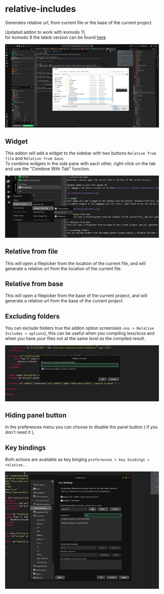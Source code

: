 # relative-includes
Generates relative url, from current file or the base of the current project.

Updated addon to work with komodo 11,  
for komodo 9 the latest version can be found [here](https://github.com/babobski/relative-includes/releases/tag/1.1)

![screenshot](screenshot.jpg)

## Widget
This addon will add a widget to the sidebar with two buttons `Relative from file` and `Relative from base`.  
To combine widgets in the side pane with each other, right-click on the tab and use the "Combine With Tab" function.

![screenshot](screenshot1.jpg)

## Relative from file
This will open a filepicker from the location of the current file, and will generate a relative url from the location of the current file.

## Relative from base
This will open a filepicker from the base of the current project, and will generate a relative url from the base of the current project.

## Excluding folders
You can exclude folders true the addon option screen(`Add-ons > Relative Includes > options`), this can be useful when you compiling less/scss and when you have your files not at the same level as the compiled result.

![screenshot](screenshot2.jpg)

## Hiding panel button
In the preferences menu you can choose to disable the panel button ( if you don't need it ),

## Key bindings
Both actions are available as key binging `preferences > key bindings > relative..`

![screenshot](screenshot3.jpg)
